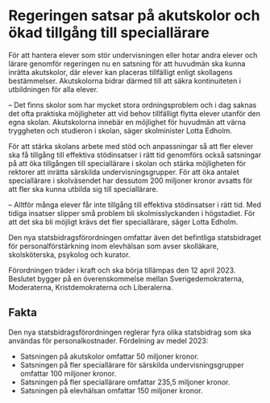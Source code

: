 # Regeringen satsar på akutskolor och ökad tillgång till speciallärare

För att hantera elever som stör undervisningen eller hotar andra elever och lärare genomför regeringen nu en satsning för att huvudmän ska kunna inrätta akutskolor, där elever kan placeras tillfälligt enligt skollagens bestämmelser. Akutskolorna bidrar därmed till att säkra kontinuiteten i utbildningen för alla elever.

– Det finns skolor som har mycket stora ordningsproblem och i dag saknas det ofta praktiska möjligheter att vid behov tillfälligt flytta elever utanför den egna skolan. Akutskolorna innebär en möjlighet för huvudmän att värna tryggheten och studieron i skolan, säger skolminister Lotta Edholm.

För att stärka skolans arbete med stöd och anpassningar så att fler elever ska få tillgång till effektiva stödinsatser i rätt tid genomförs också satsningar på att öka tillgången till speciallärare i skolan och stärka möjligheten för rektorer att inrätta särskilda undervisningsgrupper. För att öka antalet speciallärare i skolväsendet har dessutom 200 miljoner kronor avsatts för att fler ska kunna utbilda sig till speciallärare.

– Alltför många elever får inte tillgång till effektiva stödinsatser i rätt tid. Med tidiga insatser slipper små problem bli skolmisslyckanden i högstadiet. För att det ska bli möjligt krävs det fler speciallärare, säger Lotta Edholm.

Den nya statsbidragsförordningen omfattar även det befintliga statsbidraget för personalförstärkning inom elevhälsan som avser skolläkare, skolsköterska, psykolog och kurator.

Förordningen träder i kraft och ska börja tillämpas den 12 april 2023. Beslutet bygger på en överenskommelse mellan Sverigedemokraterna, Moderaterna, Kristdemokraterna och Liberalerna.

## Fakta

Den nya statsbidragsförordningen reglerar fyra olika statsbidrag som ska användas för personalkostnader. Fördelning av medel 2023:

* Satsningen på akutskolor omfattar 50 miljoner kronor.
* Satsningen på fler speciallärare för särskilda undervisningsgrupper omfattar 100 miljoner kronor.
* Satsningen på fler speciallärare omfattar 235,5 miljoner kronor.
* Satsningen på elevhälsan omfattar 150 miljoner kronor.
